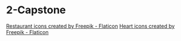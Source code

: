 # 2-Capstone
<a href="https://www.flaticon.com/free-icons/restaurant" title="restaurant icons">Restaurant icons created by Freepik - Flaticon</a>
<a href="https://www.flaticon.com/free-icons/heart" title="heart icons">Heart icons created by Freepik - Flaticon</a>